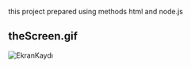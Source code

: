 this project prepared using methods html and node.js

## theScreen.gif

![EkranKaydı](https://github.com/user-attachments/assets/aefcad88-2151-4687-8f32-23d04f0bcc4d)

